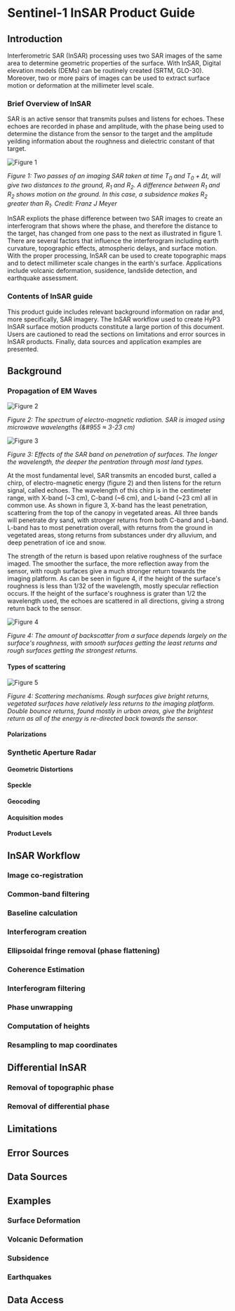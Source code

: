# Sentinel-1 InSAR Product Guide

## Introduction
Interferometric SAR (InSAR) processing uses two SAR images of the same area to determine geometric properties of the surface. With InSAR, Digital elevation models (DEMs) can be routinely created (SRTM, GLO-30). Moreover, two or more pairs of images can be used to extract surface motion or deformation at the millimeter level scale.

### Brief Overview of InSAR
SAR is an active sensor that transmits pulses and listens for echoes. These echoes are recorded in phase and amplitude, with the phase being used to determine the distance from the sensor to the target and the amplitude yeilding information about the roughness and dielectric constant of that target.

![Figure 1](../images/phase_diff.png "Difference in range shows movement of the surface imaged")

*Figure 1: Two passes of an imaging SAR taken at time T<sub>0</sub> and T<sub>0</sub> + ∆t, will give two distances to the ground, R<sub>1</sub> and R<sub>2</sub>.  A difference between R<sub>1</sub> and R<sub>2</sub> shows motion on the ground.  In this case, a subsidence makes R<sub>2</sub> greater than R<sub>1</sub>. Credit: Franz J Meyer*

InSAR expliots the phase difference between two SAR images to create an interferogram that shows where the phase, and therefore the distance to the target, has changed from one pass to the next as illustrated in figure 1.  There are several factors that influence the interferogram including earth curvature, topographic effects, atmospheric delays, and surface motion.  With the proper processing, InSAR can be used to create topographic maps and to detect millimeter scale changes in the earth's surface. Applications include volcanic deformation, susidence, landslide detection, and earthquake assessment.

### Contents of InSAR guide
This product guide includes relevant background information on radar and, more specifically, SAR imagery. The InSAR workflow used to create HyP3 InSAR surface motion products constitute a large portion of this document.  Users are cautioned to read the sections on limitations and error sources in InSAR products.  Finally, data sources and application examples are presented.

## Background
### Propagation of EM Waves

![Figure 2](../images/microwave-emr.png "The spectrum of electro-magnetic radiation. SAR is imaged using microwave wavelengths (&#955 ≈ 3-23 cm)")
 
*Figure 2: The spectrum of electro-magnetic radiation. SAR is imaged using microwave wavelengths (&#955 ≈ 3-23 cm)*

![Figure 3](../images/SAR_band_types.png "Effects of SAR band on penetration of surfaces.  The longer the wavelength, the deeper the penetration through most land types.")

*Figure 3: Effects of the SAR band on penetration of surfaces.  The longer the wavelength, the deeper the pentration through most land types.*


At the most fundamental level, SAR transmits an encoded burst, called a chirp, of electro-magnetic energy (figure 2) and then listens for the return signal, called echoes.  The wavelength of this chirp is in the centimeter range, with X-band (~3 cm), C-band (~6 cm), and L-band (~23 cm) all in common use. As shown in figure 3, X-band has the least penetration, scattering from the top of the canopy in vegetated areas.  All three bands will penetrate dry sand, with stronger returns from both C-band and L-band.  L-band has to most penetration overall, with returns from the ground in vegetated areas, stong returns from substances under dry alluvium, and deep penetration of ice and snow.

The strength of the return is based upon relative roughness of the surface imaged. The smoother the surface, the more reflection away from the sensor, with rough surfaces give a much stronger return towards the imaging platform. As can be seen in figure 4, if the height of the surface's roughness is less than 1/32 of the wavelength, mostly specular reflection occurs. If the height of the surface's roughness is grater than 1/2 the wavelength used, the echoes are scattered in all directions, giving a strong return back to the sensor.

![Figure 4](../images/wavelength_vs_roughness.png "The amount of backscatter from a surface depends largely on the surface's roughness")

*Figure 4: The amount of backscatter from a surface depends largely on the surface's roughness, with smooth surfaces getting the least returns and rough surfaces getting the strongest returns.*

#### Types of scattering

![Figure 5](../images/scattering_types.png "Scattering mechanisms.  Rough surfaces give bright returns, vegetated surfaces have relatively less returns to the imaging platform.  Double bounce returns, found mostly in urban areas, give the brightest return, as all of the energy is re-directed back towards the sensor.")

*Figure 4: Scattering mechanisms.  Rough surfaces give bright returns, vegetated surfaces have relatively less returns to the imaging platform.  Double bounce returns, found mostly in urban areas, give the brightest return as all of the energy is re-directed back towards the sensor.*

#### Polarizations
### Synthetic Aperture Radar
#### Geometric Distortions
#### Speckle
#### Geocoding
#### Acquisition modes
#### Product Levels
## InSAR Workflow
### Image co-registration
### Common-band filtering
### Baseline calculation
### Interferogram creation
### Ellipsoidal fringe removal (phase flattening)
### Coherence Estimation
### Interferogram filtering
### Phase unwrapping
### Computation of heights
### Resampling to map coordinates
## Differential InSAR
### Removal of topographic phase
### Removal of differential phase
## Limitations
## Error Sources
## Data Sources
## Examples
### Surface Deformation 
### Volcanic Deformation
### Subsidence
### Earthquakes
## Data Access

